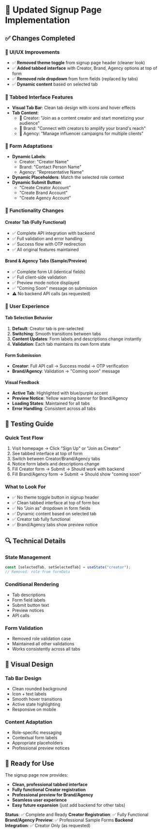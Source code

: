 # 🚀 Updated Signup Page Implementation

## ✅ Changes Completed

### 🎨 **UI/UX Improvements**

- ✅ **Removed theme toggle** from signup page header (cleaner look)
- ✅ **Added tabbed interface** with Creator, Brand, Agency options at top of form
- ✅ **Removed role dropdown** from form fields (replaced by tabs)
- ✅ **Dynamic content** based on selected tab

### 🔄 **Tabbed Interface Features**

- **Visual Tab Bar**: Clean tab design with icons and hover effects
- **Tab Content**:
  - 🎨 Creator: "Join as a content creator and start monetizing your audience"
  - 🏢 Brand: "Connect with creators to amplify your brand's reach"
  - 🤝 Agency: "Manage influencer campaigns for multiple clients"

### 📝 **Form Adaptations**

- **Dynamic Labels**:
  - Creator: "Creator Name"
  - Brand: "Contact Person Name"
  - Agency: "Representative Name"
- **Dynamic Placeholders**: Match the selected role context
- **Dynamic Submit Button**:
  - "Create Creator Account"
  - "Create Brand Account"
  - "Create Agency Account"

### 🔧 **Functionality Changes**

#### **Creator Tab (Fully Functional)**

- ✅ Complete API integration with backend
- ✅ Full validation and error handling
- ✅ Success flow with OTP redirection
- ✅ All original features maintained

#### **Brand & Agency Tabs (Sample/Preview)**

- ✅ Complete form UI (identical fields)
- ✅ Full client-side validation
- ✅ Preview mode notice displayed
- ✅ "Coming Soon" message on submission
- ⚠️ No backend API calls (as requested)

### 🎯 **User Experience**

#### **Tab Selection Behavior**

1. **Default**: Creator tab is pre-selected
2. **Switching**: Smooth transitions between tabs
3. **Content Updates**: Form labels and descriptions change instantly
4. **Validation**: Each tab maintains its own form state

#### **Form Submission**

- **Creator**: Full API call → Success modal → OTP verification
- **Brand/Agency**: Validation → "Coming soon" message

#### **Visual Feedback**

- **Active Tab**: Highlighted with blue/purple accent
- **Preview Notice**: Yellow warning banner for Brand/Agency
- **Loading States**: Maintained for all tabs
- **Error Handling**: Consistent across all tabs

## 🧪 **Testing Guide**

### **Quick Test Flow**

1. Visit homepage → Click "Sign Up" or "Join as Creator"
2. See tabbed interface at top of form
3. Switch between Creator/Brand/Agency tabs
4. Notice form labels and descriptions change
5. Fill Creator form → Submit → Should work with backend
6. Fill Brand/Agency form → Submit → Should show "coming soon"

### **What to Look For**

- ✅ No theme toggle button in signup header
- ✅ Clean tabbed interface at top of form box
- ✅ No "Join as" dropdown in form fields
- ✅ Dynamic content based on selected tab
- ✅ Creator tab fully functional
- ✅ Brand/Agency tabs show preview notice

## 🔍 **Technical Details**

### **State Management**

```javascript
const [selectedTab, setSelectedTab] = useState("creator");
// Removed: role from formData
```

### **Conditional Rendering**

- Tab descriptions
- Form field labels
- Submit button text
- Preview notices
- API calls

### **Form Validation**

- Removed role validation case
- Maintained all other validations
- Works consistently across all tabs

## 🎨 **Visual Design**

### **Tab Bar Design**

- Clean rounded background
- Icon + text labels
- Smooth hover transitions
- Active state highlighting
- Responsive on mobile

### **Content Adaptation**

- Role-specific messaging
- Contextual form labels
- Appropriate placeholders
- Professional preview notices

## 🚀 **Ready for Use**

The signup page now provides:

- **Clean, professional tabbed interface**
- **Fully functional Creator registration**
- **Professional preview for Brand/Agency**
- **Seamless user experience**
- **Easy future expansion** (just add backend for other tabs)

**Status**: ✅ Complete and Ready
**Creator Registration**: ✅ Fully Functional  
**Brand/Agency Preview**: ✅ Professional Sample Forms
**Backend Integration**: ✅ Creator Only (as requested)
